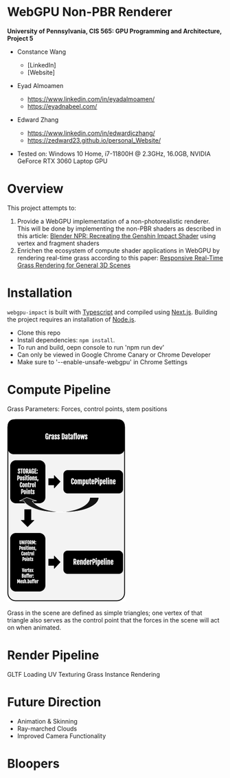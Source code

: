 WebGPU Non-PBR Renderer
==================================

**University of Pennsylvania, CIS 565: GPU Programming and Architecture, Project 5**

* Constance Wang
  * [LinkedIn]
  * [Website]

* Eyad Almoamen
  * https://www.linkedin.com/in/eyadalmoamen/
  * https://eyadnabeel.com/
 
* Edward Zhang
  * https://www.linkedin.com/in/edwardjczhang/
  * https://zedward23.github.io/personal_Website/  
 
* Tested on: Windows 10 Home, i7-11800H @ 2.3GHz, 16.0GB, NVIDIA GeForce RTX 3060 Laptop GPU

Overview
==================================
This project attempts to:
1. Provide a WebGPU implementation of a non-photorealistic renderer. This will be done by implementing the non-PBR shaders as described in this article: [Blender NPR: Recreating the Genshin Impact Shader](https://www.artstation.com/blogs/bjayers/9oOD/blender-npr-recreating-the-genshin-impact-shader) using vertex and fragment shaders
2. Enrichen the ecosystem of compute shader applications in WebGPU by rendering real-time grass according to this paper: [Responsive Real-Time Grass Rendering for General 3D Scenes](https://www.cg.tuwien.ac.at/research/publications/2017/JAHRMANN-2017-RRTG/JAHRMANN-2017-RRTG-draft.pdf)

Installation
==================================
`webgpu-impact` is built with [Typescript](https://www.typescriptlang.org/)
and compiled using [Next.js](https://nextjs.org/). Building the project
requires an installation of [Node.js](https://nodejs.org/en/).

- Clone this repo
- Install dependencies: `npm install`.
- To run and build, oepn console to run 'npm run dev'
- Can only be viewed in Google Chrome Canary or Chrome Developer
- Make sure to '--enable-unsafe-webgpu' in Chrome Settings

Compute Pipeline
==================================
Grass Parameters: Forces, control points, stem positions

![](images/ComputePipeline.png)

Grass in the scene are defined as simple triangles; one vertex of that triangle also serves as the control point that the forces in the scene will act on when animated.

Render Pipeline
==================================
GLTF Loading
UV Texturing
Grass Instance Rendering

Future Direction
==================================
- Animation & Skinning
- Ray-marched Clouds
- Improved Camera Functionality

Bloopers
==================================
